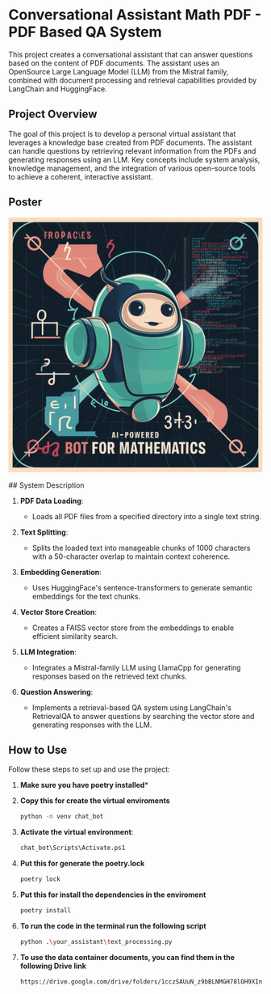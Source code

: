 # Conversational Assistant Math PDF - PDF Based QA System

This project creates a conversational assistant that can answer questions based on the content of PDF documents. The assistant uses an OpenSource Large Language Model (LLM) from the Mistral family, combined with document processing and retrieval capabilities provided by LangChain and HuggingFace.

## Project Overview

The goal of this project is to develop a personal virtual assistant that leverages a knowledge base created from PDF documents. The assistant can handle questions by retrieving relevant information from the PDFs and generating responses using an LLM. Key concepts include system analysis, knowledge management, and the integration of various open-source tools to achieve a coherent, interactive assistant.

## Poster
<p align="center">
<img src="https://github.com/Andrew552004/project-docker/blob/main/DmKknh-4T3Wo3WDpfARaOQ.webp" alt="FastAPI logo" width="600">
</p>
## System Description

1. **PDF Data Loading**:
   - Loads all PDF files from a specified directory into a single text string.

2. **Text Splitting**:
   - Splits the loaded text into manageable chunks of 1000 characters with a 50-character overlap to maintain context coherence.

3. **Embedding Generation**:
   - Uses HuggingFace's sentence-transformers to generate semantic embeddings for the text chunks.

4. **Vector Store Creation**:
   - Creates a FAISS vector store from the embeddings to enable efficient similarity search.

5. **LLM Integration**:
   - Integrates a Mistral-family LLM using LlamaCpp for generating responses based on the retrieved text chunks.

6. **Question Answering**:
   - Implements a retrieval-based QA system using LangChain's RetrievalQA to answer questions by searching the vector store and generating responses with the LLM.

## How to Use

Follow these steps to set up and use the project:
1. **Make sure you have poetry installed***

2. **Copy this for create the virtual enviroments**
   ```bash
   python -m venv chat_bot
   ```
3. **Activate the virtual environment**:
   ```bash
   chat_bot\Scripts\Activate.ps1
   ```
4. **Put this for generate the poetry.lock**
   ```bash
   poetry lock
   ```
5. **Put this for install the dependencies in the enviroment**
   ```bash
   poetry install
   ```
6. **To run the code in the terminal run the following script**
   ```bash
   python .\your_assistant\text_processing.py
   ```
7. **To use the data container documents, you can find them in the following Drive link** 
   ```bash
   https://drive.google.com/drive/folders/1cczSAUuN_z9bBLNMGH78lOH9XInLwVQE?usp=drive_link
   ```
